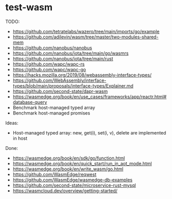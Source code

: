 # test-wasm

TODO:
* https://github.com/tetratelabs/wazero/tree/main/imports/go/example
* https://github.com/adilevin/wasm/tree/master/two-modules-shared-mem
* https://github.com/nanobus/nanobus
* https://github.com/nanobus/iota/tree/main/go/wasmrs
* https://github.com/nanobus/iota/tree/main/rust
* https://github.com/wapc/wapc-rs
* https://github.com/wapc/wapc-go
* https://hacks.mozilla.org/2019/08/webassembly-interface-types/
* https://github.com/WebAssembly/interface-types/blob/main/proposals/interface-types/Explainer.md
* https://github.com/second-state/dapr-wasm
* https://wasmedge.org/book/en/use_cases/frameworks/app/reactr.html#database-query
* Benchmark host-managed typed array
* Benchmark host-managed promises

Ideas:
* Host-managed typed array: new, get(i), set(i, v), delete are implemented in host


Done:
* https://wasmedge.org/book/en/sdk/go/function.html
* https://wasmedge.org/book/en/quick_start/run_in_aot_mode.html
* https://wasmedge.org/book/en/write_wasm/go.html
* https://github.com/WasmEdge/reqwest
* https://github.com/WasmEdge/wasmedge-db-examples
* https://github.com/second-state/microservice-rust-mysql
* https://wasmcloud.dev/overview/getting-started/
